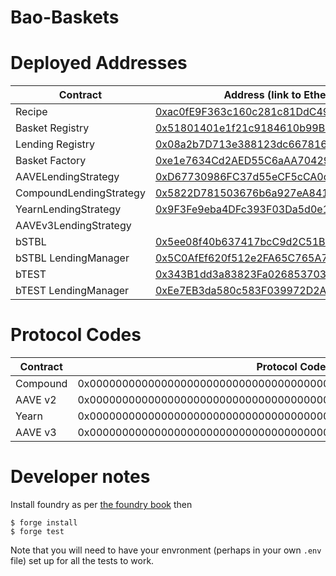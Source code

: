 # Bao-Baskets



# Deployed Addresses

Contract  	  					| Address (link to Etherscan)									|
--------------------------------| --------------------------------------------------------------|
Recipe	  				        | [0xac0fE9F363c160c281c81DdC49d0AA8cE04C02Eb](https://etherscan.io/address/0xac0fE9F363c160c281c81DdC49d0AA8cE04C02Eb)|
Basket Registry  				| [0x51801401e1f21c9184610b99B978D050a374566E](https://etherscan.io/address/0x51801401e1f21c9184610b99B978D050a374566E)|
Lending Registry  				| [0x08a2b7D713e388123dc6678168656659d297d397](https://etherscan.io/address/0x08a2b7D713e388123dc6678168656659d297d397)|
Basket Factory  				| [0xe1e7634Cd2AED55C6aAA704299E735987f372b70](https://etherscan.io/address/0xe1e7634Cd2AED55C6aAA704299E735987f372b70)|
AAVELendingStrategy				| [0xD67730986FC37d55eCF5cCA0d2D854f4FCf5d876](https://etherscan.io/address/0xD67730986FC37d55eCF5cCA0d2D854f4FCf5d876)|
CompoundLendingStrategy  		| [0x5822D781503676b6a927eA841039465193CA213a](https://etherscan.io/address/0x5822D781503676b6a927eA841039465193CA213a)|
YearnLendingStrategy  		    | [0x9F3Fe9eba4DFc393F03Da5d0e18aFEe78a5f87E6](https://etherscan.io/address/0x9F3Fe9eba4DFc393F03Da5d0e18aFEe78a5f87E6)|
AAVEv3LendingStrategy  		    | [](https://etherscan.io/address/)|
bSTBL							| [0x5ee08f40b637417bcC9d2C51B62F4820ec9cF5D8](https://etherscan.io/address/0x5ee08f40b637417bcC9d2C51B62F4820ec9cF5D8)|
bSTBL LendingManager  			| [0x5C0AfEf620f512e2FA65C765A72fa46f9A41C6BD](https://etherscan.io/address/0x5C0AfEf620f512e2FA65C765A72fa46f9A41C6BD)|
bTEST							| [0x343B1dd3a83823Fa0268537030D90996572E743D](https://etherscan.io/address/0x343B1dd3a83823Fa0268537030D90996572E743D)|
bTEST LendingManager  			| [0xEe7EB3da580c583F039972D2A13394e367bE72D8](https://etherscan.io/address/0xEe7EB3da580c583F039972D2A13394e367bE72D8)|

# Protocol Codes

Contract  	  					| Protocol Code									                    |
--------------------------------| ------------------------------------------------------------------|
Compound 						| 0x0000000000000000000000000000000000000000000000000000000000000001|
AAVE v2  						| 0x0000000000000000000000000000000000000000000000000000000000000002|
Yearn  							| 0x0000000000000000000000000000000000000000000000000000000000000004|
AAVE v3  						| 0x0000000000000000000000000000000000000000000000000000000000000005|

# Developer notes

Install foundry as per [the foundry book](https://book.getfoundry.sh/) then
```
$ forge install
$ forge test
```
Note that you will need to have your envronment (perhaps in your own `.env` file) set up for all the tests to work.
